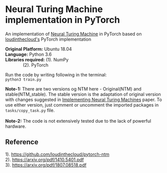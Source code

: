 # Neural Turing Machine implementation in PyTorch
An implementation of [Neural Turing Machine](https://arxiv.org/pdf/1410.5401.pdf) in PyTorch based on [loudinthecloud's](https://github.com/loudinthecloud) PyTorch implementation

**Original Platform:** Ubuntu 18.04</br>
**Language:** Python 3.6</br>
**Libraries required:** (1). NumPy </br>
&ensp;&ensp;&ensp;&ensp;&ensp;&ensp;&ensp;&ensp;(2). PyTorch

Run the code by writing following in the terminal:</br>
``python3 train.py``

**Note-1:** There are two versions og NTM here - Original(NTM) and stable(NTM\_stable). The stable version is the adaptation of original version with changes suggested in [Implementing Neural Turing Machines](https://arxiv.org/pdf/1807.08518.pdf) paper. To use either version, just comment or uncomment the imported packages in ``tasks/copy_task.py`` file.</br></br>
**Note-2:** The code is not extensively tested due to the lack of powerful hardware.

## Reference
1). https://github.com/loudinthecloud/pytorch-ntm </br>
2). https://arxiv.org/pdf/1410.5401.pdf </br>
3). https://arxiv.org/pdf/1807.08518.pdf
